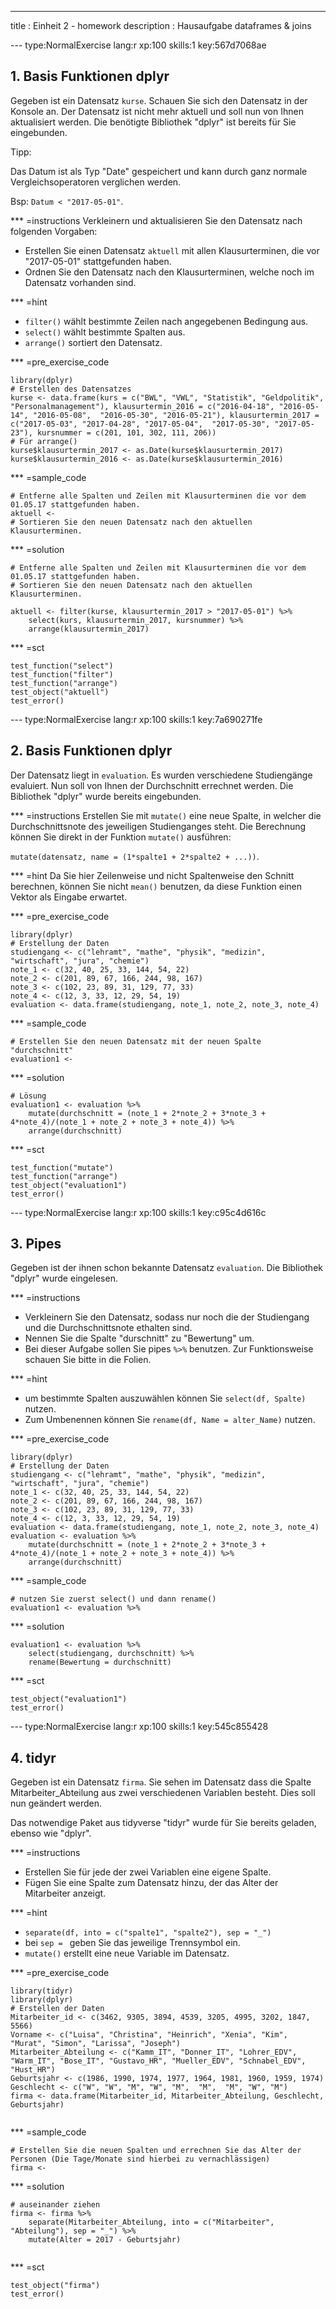 ---
title       : Einheit 2 - homework
description : Hausaufgabe dataframes & joins

--- type:NormalExercise lang:r xp:100 skills:1 key:567d7068ae
## 1. Basis Funktionen dplyr
Gegeben ist ein Datensatz `kurse`. Schauen Sie sich den Datensatz in der Konsole an. Der Datensatz ist nicht mehr aktuell und soll nun von Ihnen aktualisiert werden. Die benötigte Bibliothek "dplyr" ist bereits für Sie eingebunden.

Tipp: 

Das Datum ist als Typ "Date" gespeichert und kann durch ganz normale Vergleichsoperatoren verglichen werden. 

Bsp: `Datum < "2017-05-01"`.


*** =instructions
Verkleinern und aktualisieren Sie den Datensatz nach folgenden Vorgaben:

- Erstellen Sie einen Datensatz `aktuell` mit allen Klausurterminen, die vor "2017-05-01" stattgefunden haben. 
- Ordnen Sie den Datensatz nach den Klausurterminen, welche noch im Datensatz vorhanden sind.

*** =hint
- `filter()` wählt bestimmte Zeilen nach angegebenen Bedingung aus. 
- `select()` wählt bestimmte Spalten aus.
- `arrange()` sortiert den Datensatz.

*** =pre_exercise_code
```{r}
library(dplyr)
# Erstellen des Datensatzes
kurse <- data.frame(kurs = c("BWL", "VWL", "Statistik", "Geldpolitik", "Personalmanagement"), klausurtermin_2016 = c("2016-04-18", "2016-05-14", "2016-05-08",  "2016-05-30", "2016-05-21"), klausurtermin_2017 = c("2017-05-03", "2017-04-28", "2017-05-04",  "2017-05-30", "2017-05-23"), kursnummer = c(201, 101, 302, 111, 206))
# Für arrange()
kurse$klausurtermin_2017 <- as.Date(kurse$klausurtermin_2017)
kurse$klausurtermin_2016 <- as.Date(kurse$klausurtermin_2016)
```

*** =sample_code
```{r}
# Entferne alle Spalten und Zeilen mit Klausurterminen die vor dem 01.05.17 stattgefunden haben. 
aktuell <-
# Sortieren Sie den neuen Datensatz nach den aktuellen Klausurterminen.

```

*** =solution
```{r}
# Entferne alle Spalten und Zeilen mit Klausurterminen die vor dem 01.05.17 stattgefunden haben. 
# Sortieren Sie den neuen Datensatz nach den aktuellen Klausurterminen.

aktuell <- filter(kurse, klausurtermin_2017 > "2017-05-01") %>% 
    select(kurs, klausurtermin_2017, kursnummer) %>% 
    arrange(klausurtermin_2017)

```

*** =sct
```{r}
test_function("select")
test_function("filter")
test_function("arrange")
test_object("aktuell")
test_error()

```

--- type:NormalExercise lang:r xp:100 skills:1 key:7a690271fe
## 2. Basis Funktionen dplyr
Der Datensatz liegt in `evaluation`. Es wurden verschiedene Studiengänge evaluiert. Nun soll von Ihnen der Durchschnitt errechnet werden.
Die Bibliothek "dplyr" wurde bereits eingebunden.


*** =instructions
Erstellen Sie mit `mutate()` eine neue Spalte, in welcher die Durchschnittsnote des jeweiligen Studienganges steht. Die Berechnung können Sie direkt in der Funktion `mutate()` ausführen:

`mutate(datensatz, name = (1*spalte1 + 2*spalte2 + ...))`.

*** =hint
Da Sie hier Zeilenweise und nicht Spaltenweise den Schnitt berechnen, können Sie nicht `mean()` benutzen, da diese Funktion einen Vektor als Eingabe erwartet.

*** =pre_exercise_code
```{r}
library(dplyr)
# Erstellung der Daten
studiengang <- c("lehramt", "mathe", "physik", "medizin", "wirtschaft", "jura", "chemie")
note_1 <- c(32, 40, 25, 33, 144, 54, 22)
note_2 <- c(201, 89, 67, 166, 244, 98, 167)
note_3 <- c(102, 23, 89, 31, 129, 77, 33)
note_4 <- c(12, 3, 33, 12, 29, 54, 19)
evaluation <- data.frame(studiengang, note_1, note_2, note_3, note_4)

```

*** =sample_code
```{r}
# Erstellen Sie den neuen Datensatz mit der neuen Spalte "durchschnitt"
evaluation1 <- 

```

*** =solution
```{r}
# Lösung
evaluation1 <- evaluation %>%
    mutate(durchschnitt = (note_1 + 2*note_2 + 3*note_3 + 4*note_4)/(note_1 + note_2 + note_3 + note_4)) %>%
    arrange(durchschnitt)

```

*** =sct
```{r}
test_function("mutate")
test_function("arrange")
test_object("evaluation1")
test_error()

```

--- type:NormalExercise lang:r xp:100 skills:1 key:c95c4d616c
## 3. Pipes
Gegeben ist der ihnen schon bekannte Datensatz `evaluation`. Die Bibliothek "dplyr" wurde eingelesen.

*** =instructions
- Verkleinern Sie den Datensatz, sodass nur noch die der Studiengang und die Durchschnittsnote ethalten sind. 
- Nennen Sie die Spalte "durschnitt" zu "Bewertung" um.
- Bei dieser Aufgabe sollen Sie pipes `%>%` benutzen. Zur Funktionsweise schauen Sie bitte in die Folien.

*** =hint
- um bestimmte Spalten auszuwählen können Sie `select(df, Spalte)` nutzen.
- Zum Umbenennen können Sie `rename(df, Name = alter_Name)` nutzen.


*** =pre_exercise_code
```{r}
library(dplyr)
# Erstellung der Daten
studiengang <- c("lehramt", "mathe", "physik", "medizin", "wirtschaft", "jura", "chemie")
note_1 <- c(32, 40, 25, 33, 144, 54, 22)
note_2 <- c(201, 89, 67, 166, 244, 98, 167)
note_3 <- c(102, 23, 89, 31, 129, 77, 33)
note_4 <- c(12, 3, 33, 12, 29, 54, 19)
evaluation <- data.frame(studiengang, note_1, note_2, note_3, note_4)
evaluation <- evaluation %>%
    mutate(durchschnitt = (note_1 + 2*note_2 + 3*note_3 + 4*note_4)/(note_1 + note_2 + note_3 + note_4)) %>%
    arrange(durchschnitt)

```

*** =sample_code
```{r}
# nutzen Sie zuerst select() und dann rename()
evaluation1 <- evaluation %>%  

```

*** =solution
```{r}
evaluation1 <- evaluation %>% 
    select(studiengang, durchschnitt) %>% 
    rename(Bewertung = durchschnitt)

```

*** =sct
```{r}
test_object("evaluation1")
test_error()

```

--- type:NormalExercise lang:r xp:100 skills:1 key:545c855428
## 4. tidyr
Gegeben ist ein Datensatz `firma`. Sie sehen im Datensatz dass die Spalte Mitarbeiter_Abteilung aus zwei verschiedenen Variablen besteht. Dies soll nun geändert werden.

Das notwendige Paket aus tidyverse "tidyr" wurde für Sie bereits geladen, ebenso wie "dplyr".

 
*** =instructions
- Erstellen Sie für jede der zwei Variablen eine eigene Spalte. 
- Fügen Sie eine Spalte zum Datensatz hinzu, der das Alter der Mitarbeiter anzeigt. 


*** =hint
- `separate(df, into = c("spalte1", "spalte2"), sep = "_")`
- bei `sep = ` geben Sie das jeweilige Trennsymbol ein.
- `mutate()` erstellt eine neue Variable im Datensatz.

*** =pre_exercise_code
```{r}
library(tidyr)
library(dplyr)
# Erstellen der Daten
Mitarbeiter_id <- c(3462, 9305, 3894, 4539, 3205, 4995, 3202, 1847, 5566)
Vorname <- c("Luisa", "Christina", "Heinrich", "Xenia", "Kim", "Murat", "Simon", "Larissa", "Joseph")
Mitarbeiter_Abteilung <- c("Kamm_IT", "Donner_IT", "Lohrer_EDV", "Warm_IT", "Bose_IT", "Gustavo_HR", "Mueller_EDV", "Schnabel_EDV", "Hust_HR") 
Geburtsjahr <- c(1986, 1990, 1974, 1977, 1964, 1981, 1960, 1959, 1974)
Geschlecht <- c("W", "W", "M", "W", "M",  "M",  "M", "W", "M")
firma <- data.frame(Mitarbeiter_id, Mitarbeiter_Abteilung, Geschlecht, Geburtsjahr)


```

*** =sample_code
```{r}
# Erstellen Sie die neuen Spalten und errechnen Sie das Alter der Personen (Die Tage/Monate sind hierbei zu vernachlässigen)
firma <- 

```

*** =solution
```{r}
# auseinander ziehen
firma <- firma %>% 
    separate(Mitarbeiter_Abteilung, into = c("Mitarbeiter", "Abteilung"), sep = "_") %>%
    mutate(Alter = 2017 - Geburtsjahr)


```

*** =sct
```{r}
test_object("firma")
test_error()

```